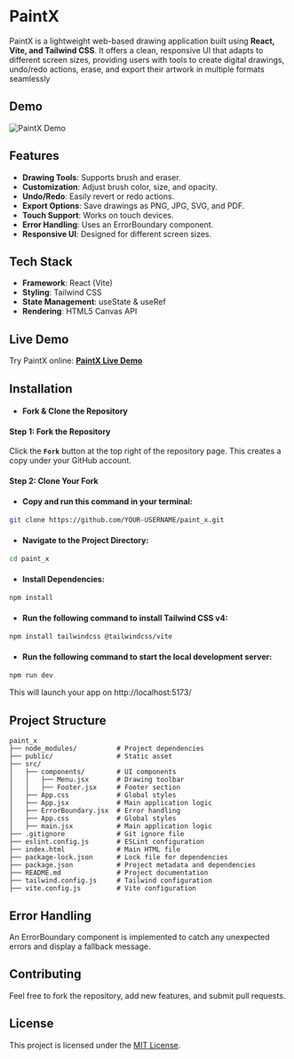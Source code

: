 # PaintX

PaintX is a lightweight web-based drawing application built using **React, Vite, and Tailwind CSS**. It offers a clean, responsive UI that adapts to different screen sizes, providing users with tools to create digital drawings, undo/redo actions, erase, and export their artwork in multiple formats seamlessly

## Demo

![PaintX Demo]()

## Features

- **Drawing Tools**: Supports brush and eraser.
- **Customization**: Adjust brush color, size, and opacity.
- **Undo/Redo**: Easily revert or redo actions.
- **Export Options**: Save drawings as PNG, JPG, SVG, and PDF.
- **Touch Support**: Works on touch devices.
- **Error Handling**: Uses an ErrorBoundary component.
- **Responsive UI**: Designed for different screen sizes.

## Tech Stack

- **Framework**: React (Vite)
- **Styling**: Tailwind CSS
- **State Management**: useState & useRef
- **Rendering**: HTML5 Canvas API

## Live Demo

Try PaintX online: [**PaintX Live Demo**](https://paint-x.netlify.app/)

## Installation

- #### Fork & Clone the Repository

#### Step 1: Fork the Repository

Click the **`Fork`** button at the top right of the repository page. This creates a copy under your GitHub account.

#### Step 2: Clone Your Fork

- #### Copy and run this command in your terminal:

```sh
git clone https://github.com/YOUR-USERNAME/paint_x.git
```
- #### Navigate to the Project Directory:

```sh
cd paint_x
```

- #### Install Dependencies:

```sh
npm install
```

- #### Run the following command to install Tailwind CSS v4:

```sh
npm install tailwindcss @tailwindcss/vite
```

- #### Run the following command to start the local development server:

```sh
npm run dev
```

This will launch your app on http://localhost:5173/

## Project Structure

```
paint_x
├── node_modules/          # Project dependencies
├── public/                # Static asset
├── src/
│   ├── components/        # UI components
│   │   ├── Menu.jsx       # Drawing toolbar
│   │   ├── Footer.jsx     # Footer section
│   ├── App.css            # Global styles
│   ├── App.jsx            # Main application logic
│   ├── ErrorBoundary.jsx  # Error handling
│   ├── App.css            # Global styles
│   ├── main.jsx           # Main application logic
├── .gitignore             # Git ignore file
├── eslint.config.js       # ESLint configuration
├── index.html             # Main HTML file
├── package-lock.json      # Lock file for dependencies
├── package.json           # Project metadata and dependencies
├── README.md              # Project documentation
├── tailwind.config.js     # Tailwind configuration
├── vite.config.js         # Vite configuration
```

## Error Handling

An ErrorBoundary component is implemented to catch any unexpected errors and display a fallback message.

## Contributing

Feel free to fork the repository, add new features, and submit pull requests.

## License

This project is licensed under the [MIT License](LICENSE).
